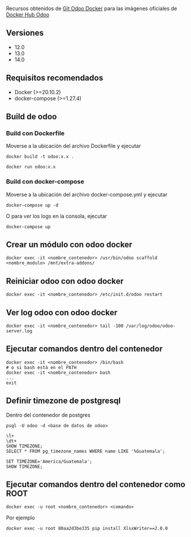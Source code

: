 Recursos obtenidos de [Git Odoo Docker](https://github.com/odoo/docker) para las imágenes oficiales de [Docker Hub Odoo](https://hub.docker.com/_/odoo/)

## Versiones
- 12.0
- 13.0
- 14.0

## Requisitos recomendados
- Docker (>=20.10.2)
- docker-compose (>=1.27.4)

## Build de odoo
### Build con Dockerfile
Moverse a la ubicación del archivo Dockerfile y ejecutar
```
docker build -t odoo:x.x .
```
```
docker run odoo:x.x
```

### Build con docker-compose
Moverse a la ubicación del archivo docker-compose.yml y ejecutar
```
docker-compose up -d
```

O para ver los logs en la consola, ejecutar
```
docker-compose up
```

## Crear un módulo con odoo docker
```
docker exec -it <nombre_contenedor> /usr/bin/odoo scaffold <nombre_modulo> /mnt/extra-addons/
```

## Reiniciar odoo con odoo docker
```
docker exec -it <nombre_contenedor> /etc/init.d/odoo restart
```

## Ver log odoo con odoo docker
```
docker exec -it <nombre_contenedor> tail -100 /var/log/odoo/odoo-server.log
```

## Ejecutar comandos dentro del contenedor
```
docker exec -it <nombre_contenedor> /bin/bash
# o si bash está en el PATH
docker exec -it <nombre_contenedor> bash
...
exit
```

## Definir timezone de postgresql
Dentro del contenedor de postgres
```
psql -U odoo -d <base de datos de odoo>
```

```
\l+
\dt+
SHOW TIMEZONE;
SELECT * FROM pg_timezone_names WHERE name LIKE '%Guatemala';

SET TIMEZONE='America/Guatemala';
SHOW TIMEZONE;
```

## Ejecutar comandos dentro del contenedor como ROOT
```
docker exec -u root <nombre_contenedor> <comando>
```

Por ejemplo
```
docker exec -u root 80aa2d3be335 pip install XlsxWriter==2.0.0
```